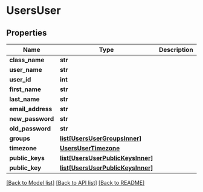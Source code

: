# UsersUser


## Properties
Name | Type | Description | Notes
------------ | ------------- | ------------- | -------------
**class_name** | **str** |  | [optional] 
**user_name** | **str** |  | [optional] 
**user_id** | **int** |  | [optional] 
**first_name** | **str** |  | [optional] 
**last_name** | **str** |  | [optional] 
**email_address** | **str** |  | [optional] 
**new_password** | **str** |  | [optional] 
**old_password** | **str** |  | [optional] 
**groups** | [**list[UsersUserGroupsInner]**](UsersUserGroupsInner.md) |  | [optional] 
**timezone** | [**UsersUserTimezone**](UsersUserTimezone.md) |  | [optional] 
**public_keys** | [**list[UsersUserPublicKeysInner]**](UsersUserPublicKeysInner.md) |  | [optional] 
**public_key** | [**list[UsersUserPublicKeysInner]**](UsersUserPublicKeysInner.md) |  | [optional] 

[[Back to Model list]](../README.md#documentation-for-models) [[Back to API list]](../README.md#documentation-for-api-endpoints) [[Back to README]](../README.md)


